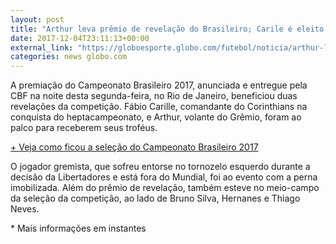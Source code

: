```yaml
---
layout: post
title: "Arthur leva prêmio de revelação do Brasileiro; Carile é eleito entre técnicos"
date: 2017-12-04T23:11:13+00:00
external_link: "https://globoesporte.globo.com/futebol/noticia/arthur-leva-premio-de-revelacao-do-brasileiro-carille-e-eleito-entre-tecnicos.ghtml"
categories: news globo.com
---
```

 
 
 

 
 
 
 

A premiação do Campeonato Brasileiro 2017, anunciada e entregue pela CBF na noite desta segunda-feira, no Rio de Janeiro, beneficiou duas revelações da competição. Fábio Carille, comandante do Corinthians na conquista do heptacampeonato, e Arthur, volante do Grêmio, foram ao palco para receberem seus troféus.

 
 
 

[+ Veja como ficou a seleção do Campeonato Brasileiro 2017](https://globoesporte.globo.com/futebol/brasileirao-serie-a/noticia/vanderlei-e-mais-10-selecao-do-campeonato-brasileiro-e-divulgada.ghtml)

 
 
 

O jogador gremista, que sofreu entorse no tornozelo esquerdo durante a decisão da Libertadores e está fora do Mundial, foi ao evento com a perna imobilizada. Além do prêmio de revelação, também esteve no meio-campo da seleção da competição, ao lado de Bruno Silva, Hernanes e Thiago Neves.

 
 
 
 

\* Mais informações em instantes

 
 
 
